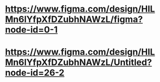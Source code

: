 # https://www.figma.com/design/HlLMn6lYfpXfDZubhNAWzL/figma?node-id=0-1
# https://www.figma.com/design/HlLMn6lYfpXfDZubhNAWzL/Untitled?node-id=26-2
